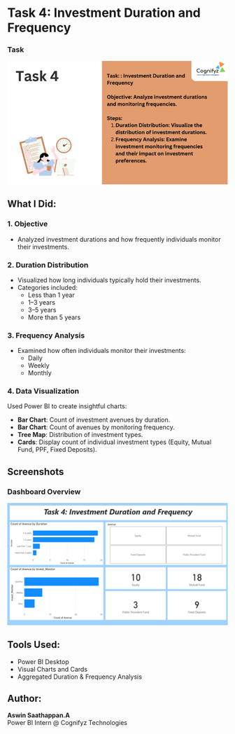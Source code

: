 
# Task 4: Investment Duration and Frequency

### Task
![Task](Screenshot%202025-07-03%20224501.png)

## What I Did:

### 1. **Objective**
- Analyzed investment durations and how frequently individuals monitor their investments.

### 2. **Duration Distribution**
- Visualized how long individuals typically hold their investments.
- Categories included:
  - Less than 1 year
  - 1–3 years
  - 3–5 years
  - More than 5 years

### 3. **Frequency Analysis**
- Examined how often individuals monitor their investments:
  - Daily
  - Weekly
  - Monthly

### 4. **Data Visualization**
Used Power BI to create insightful charts:
- **Bar Chart**: Count of investment avenues by duration.
- **Bar Chart**: Count of avenues by monitoring frequency.
- **Tree Map**: Distribution of investment types.
- **Cards**: Display count of individual investment types (Equity, Mutual Fund, PPF, Fixed Deposits).

## Screenshots

### Dashboard Overview
![Dashboard Screenshot](Screenshot%202025-07-03%20224532.png)

## Tools Used:
- Power BI Desktop  
- Visual Charts and Cards  
- Aggregated Duration & Frequency Analysis

## Author:
**Aswin Saathappan.A**  
Power BI Intern @ Cognifyz Technologies
